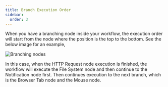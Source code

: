 ```yaml
---
title: Branch Execution Order
sidebar:
  order: 3
---
```


When you have a branching node inside your workflow, the execution order will start from the node where the position is the top to the bottom. See the below image for an example,

![Branching nodes](@/assets/images/workflow-branching-node.png)

In this case, when the HTTP Request node execution is finished, the workflow will execute the File System node and then continue to the Notification node first. Then continues execution to the next branch, which is the Browser Tab node and the Mouse node.